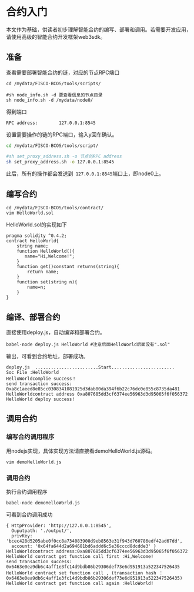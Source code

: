 # 合约入门

本文作为基础，供读者初步理解智能合约的编写、部署和调用。若需要开发应用，请使用高级的智能合约开发框架web3sdk。

## 准备

查看需要部署智能合约的链，对应的节点RPC端口

```
cd /mydata/FISCO-BCOS/tools/scripts/

#sh node_info.sh -d 要查看信息的节点目录
sh node_info.sh -d /mydata/node0/
```

得到端口

``` log
RPC address:		127.0.0.1:8545
```

设置需要操作的链的RPC端口，输入y回车确认。

```sh
cd /mydata/FISCO-BCOS/tools/script/

#sh set_proxy_address.sh -o 节点的RPC address
sh set_proxy_address.sh -o 127.0.0.1:8545 
```

此后，所有的操作都会发送到``` 127.0.0.1:8545```端口上，即node0上。

## 编写合约

``` shell
cd /mydata/FISCO-BCOS/tools/contract/
vim HelloWorld.sol
```

HelloWorld.sol的实现如下

``` solidity
pragma solidity ^0.4.2;
contract HelloWorld{
    string name;
    function HelloWorld(){
       name="Hi,Welcome!";
    }
    function get()constant returns(string){
        return name;
    }
    function set(string n){
        name=n;
    }
}
```

## 编译、部署合约

直接使用deploy.js，自动编译和部署合约。

``` shell
babel-node deploy.js HelloWorld #注意后面HelloWorld后面没有".sol"
```

输出，可看到合约地址，部署成功。

``` log
deploy.js  ........................Start........................
Soc File :HelloWorld
HelloWorldcomplie success！
send transaction success: 0xa8c1aeed8e85cc0308341081925d3dab80da394f6b22c76dc0e855c8735da481
HelloWorldcontract address 0xa807685dd3cf6374ee56963d3d95065f6f056372
HelloWorld deploy success!
```

## 调用合约

### 编写合约调用程序

用nodejs实现，具体实现方法请直接看demoHelloWorld.js源码。

``` shell
vim demoHelloWorld.js
```

### 调用合约

执行合约调用程序

``` shell
babel-node demoHelloWorld.js
```

可看到合约调用成功

``` log
{ HttpProvider: 'http://127.0.0.1:8545',
  Ouputpath: './output/',
  privKey: 'bcec428d5205abe0f0cc8a734083908d9eb8563e31f943d760786edf42ad67dd',
  account: '0x64fa644d2a694681bd6addd6c5e36cccd8dcdde3' }
HelloWorldcontract address:0xa807685dd3cf6374ee56963d3d95065f6f056372
HelloWorld contract get function call first :Hi,Welcome!
send transaction success: 0x6463e0ea9db6c4aff1e3fc14d9bdb86b29306def73e6d951913a522347526435
HelloWorld contract set function call , (transaction hash ：0x6463e0ea9db6c4aff1e3fc14d9bdb86b29306def73e6d951913a522347526435)
HelloWorld contract get function call again :HelloWorld!
```

